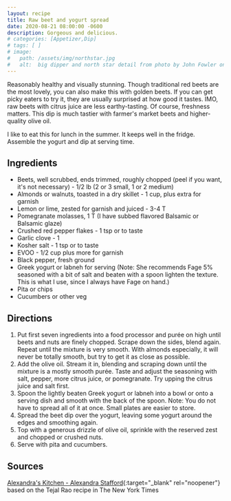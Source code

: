 ```yaml
---
layout: recipe
title: Raw beet and yogurt spread
date: 2020-08-21 08:00:00 -0600
description: Gorgeous and delicious.
# categories: [Appetizer,Dip]
# tags: [ ]
# image:  
#   path: /assets/img/northstar.jpg
#   alt:  big dipper and north star detail from photo by John Fowler on Unsplash
---
```


Reasonably healthy and visually stunning. Though traditional red beets are the most lovely, you can also make this with golden beets. If you can get picky eaters to try it, they are usually surprised at how good it tastes. IMO, raw beets with citrus juice are less earthy-tasting. Of course, freshness matters. This dip is much tastier with farmer's market beets and higher-quality olive oil.

I like to eat this for lunch in the summer. It keeps well in the fridge. Assemble the yogurt and dip at serving time.

## Ingredients
- Beets, well scrubbed, ends trimmed, roughly chopped (peel if you want, it's not necessary) - 1/2 lb (2 or 3 small, 1 or 2 medium)
- Almonds or walnuts, toasted in a dry skillet - 1 cup, plus extra for garnish
- Lemon or lime, zested for garnish and juiced - 3-4 T
- Pomegranate molasses, 1 T (I have subbed flavored Balsamic or Balsamic glaze)
- Crushed red pepper flakes - 1 tsp or to taste
- Garlic clove - 1
- Kosher salt - 1 tsp or to taste
- EVOO - 1/2 cup plus more for garnish
- Black pepper, fresh ground
- Greek yogurt or labneh for serving (Note: She recommends Fage 5% seasoned with a bit of salt and beaten with a spoon lighten the texture. This is what I use, since I always have Fage on hand.)
- Pita or chips
- Cucumbers or other veg

## Directions
1. Put first seven ingredients into a food processor and purée on high until beets and nuts are finely chopped. Scrape down the sides, blend again. Repeat until the mixture is very smooth. With almonds especially, it will never be totally smooth, but try to get it as close as possible.
1. Add the olive oil. Stream it in, blending and scraping down until the mixture is a mostly smooth purée. Taste and adjust the seasoning with salt, pepper, more citrus juice, or pomegranate. Try upping the citrus juice and salt first.
1. Spoon the lightly beaten Greek yogurt or labneh into a bowl or onto a serving dish and smooth with the back of the spoon. Note: You do not have to spread all of it at once. Small plates are easier to store.
1. Spread the beet dip over the yogurt, leaving some yogurt around the edges and smoothing again.
1. Top with a generous drizzle of olive oil, sprinkle with the reserved zest and chopped or crushed nuts.
1. Serve with pita and cucumbers.

## Sources
[Alexandra's Kitchen - Alexandra Stafford](https://alexandracooks.com/2020/07/10/raw-beet-dip-with-greek-yogurt/){:target="_blank" rel="noopener"} based on the Tejal Rao recipe in The New York Times 
